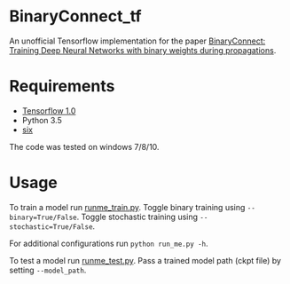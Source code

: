 # BinaryConnect_tf
An unofficial Tensorflow implementation for the paper <a href="http://arxiv.org/abs/1511.00363">BinaryConnect: Training Deep Neural Networks with binary weights during propagations</a>.

# Requirements
* <a href="https://www.tensorflow.org/">Tensorflow 1.0</a>
* Python 3.5
* <a href="https://pypi.python.org/pypi/six">six</a>

The code was tested on windows 7/8/10.

# Usage
To train a model run [runme_train.py](runme_train.py).
Toggle binary training using `--binary=True/False`.
Toggle stochastic training using `--stochastic=True/False`.

For additional configurations run `python run_me.py -h`.

To test a model run [runme_test.py](runme_test.py).
Pass a trained model path (ckpt file) by setting `--model_path`.
